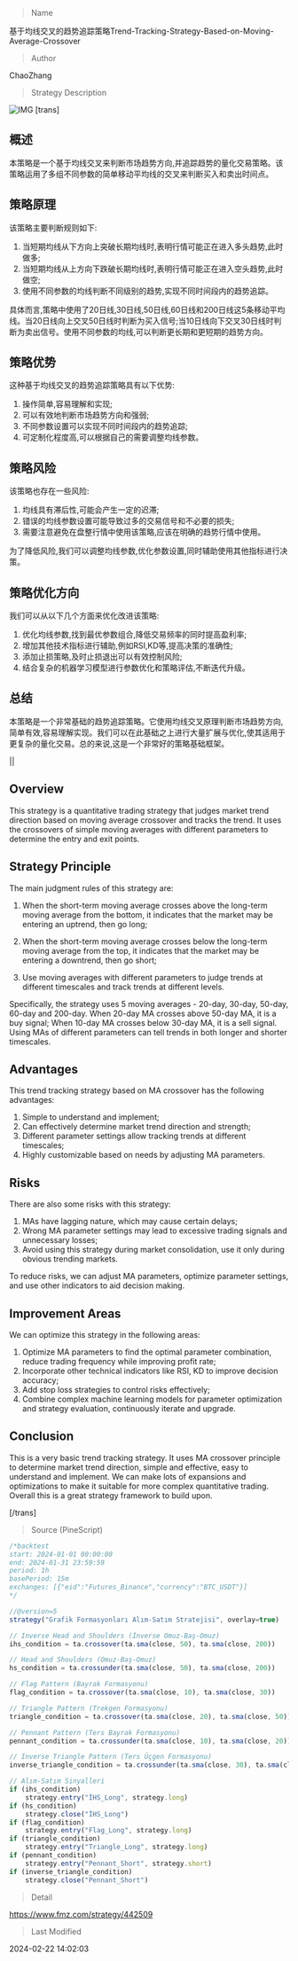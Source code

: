 
> Name

基于均线交叉的趋势追踪策略Trend-Tracking-Strategy-Based-on-Moving-Average-Crossover

> Author

ChaoZhang

> Strategy Description

![IMG](https://www.fmz.com/upload/asset/138f66f65f6b344bb1a.png)
[trans]
## 概述

本策略是一个基于均线交叉来判断市场趋势方向,并追踪趋势的量化交易策略。该策略运用了多组不同参数的简单移动平均线的交叉来判断买入和卖出时间点。

## 策略原理

该策略主要判断规则如下:

1. 当短期均线从下方向上突破长期均线时,表明行情可能正在进入多头趋势,此时做多;
2. 当短期均线从上方向下跌破长期均线时,表明行情可能正在进入空头趋势,此时做空;
3. 使用不同参数的均线判断不同级别的趋势,实现不同时间段内的趋势追踪。

具体而言,策略中使用了20日线,30日线,50日线,60日线和200日线这5条移动平均线。当20日线向上交叉50日线时判断为买入信号;当10日线向下交叉30日线时判断为卖出信号。使用不同参数的均线,可以判断更长期和更短期的趋势方向。

## 策略优势

这种基于均线交叉的趋势追踪策略具有以下优势:

1. 操作简单,容易理解和实现;
2. 可以有效地判断市场趋势方向和强弱;
3. 不同参数设置可以实现不同时间段内的趋势追踪;
4. 可定制化程度高,可以根据自己的需要调整均线参数。

## 策略风险

该策略也存在一些风险:

1. 均线具有滞后性,可能会产生一定的迟滞;
2. 错误的均线参数设置可能导致过多的交易信号和不必要的损失;
3. 需要注意避免在盘整行情中使用该策略,应该在明确的趋势行情中使用。

为了降低风险,我们可以调整均线参数,优化参数设置,同时辅助使用其他指标进行决策。

## 策略优化方向 

我们可以从以下几个方面来优化改进该策略:

1. 优化均线参数,找到最优参数组合,降低交易频率的同时提高盈利率;
2. 增加其他技术指标进行辅助,例如RSI,KD等,提高决策的准确性;  
3. 添加止损策略,及时止损退出可以有效控制风险;
4. 结合复杂的机器学习模型进行参数优化和策略评估,不断迭代升级。

## 总结

本策略是一个非常基础的趋势追踪策略。它使用均线交叉原理判断市场趋势方向,简单有效,容易理解实现。我们可以在此基础之上进行大量扩展与优化,使其适用于更复杂的量化交易。总的来说,这是一个非常好的策略基础框架。

||

## Overview  

This strategy is a quantitative trading strategy that judges market trend direction based on moving average crossover and tracks the trend. It uses the crossovers of simple moving averages with different parameters to determine the entry and exit points.

## Strategy Principle  

The main judgment rules of this strategy are:

1. When the short-term moving average crosses above the long-term moving average from the bottom, it indicates that the market may be entering an uptrend, then go long;

2. When the short-term moving average crosses below the long-term moving average from the top, it indicates that the market may be entering a downtrend, then go short;  

3. Use moving averages with different parameters to judge trends at different timescales and track trends at different levels.

Specifically, the strategy uses 5 moving averages - 20-day, 30-day, 50-day, 60-day and 200-day. When 20-day MA crosses above 50-day MA, it is a buy signal; When 10-day MA crosses below 30-day MA, it is a sell signal. Using MAs of different parameters can tell trends in both longer and shorter timescales.

## Advantages  

This trend tracking strategy based on MA crossover has the following advantages:

1. Simple to understand and implement;  
2. Can effectively determine market trend direction and strength;
3. Different parameter settings allow tracking trends at different timescales;  
4. Highly customizable based on needs by adjusting MA parameters.

## Risks

There are also some risks with this strategy:  

1. MAs have lagging nature, which may cause certain delays;
2. Wrong MA parameter settings may lead to excessive trading signals and unnecessary losses; 
3. Avoid using this strategy during market consolidation, use it only during obvious trending markets.

To reduce risks, we can adjust MA parameters, optimize parameter settings, and use other indicators to aid decision making.

## Improvement Areas

We can optimize this strategy in the following areas:

1. Optimize MA parameters to find the optimal parameter combination, reduce trading frequency while improving profit rate;  
2. Incorporate other technical indicators like RSI, KD to improve decision accuracy;   
3. Add stop loss strategies to control risks effectively;
4. Combine complex machine learning models for parameter optimization and strategy evaluation, continuously iterate and upgrade.   

## Conclusion

This is a very basic trend tracking strategy. It uses MA crossover principle to determine market trend direction, simple and effective, easy to understand and implement. We can make lots of expansions and optimizations to make it suitable for more complex quantitative trading. Overall this is a great strategy framework to build upon.

[/trans]



> Source (PineScript)

``` javascript
/*backtest
start: 2024-01-01 00:00:00
end: 2024-01-31 23:59:59
period: 1h
basePeriod: 15m
exchanges: [{"eid":"Futures_Binance","currency":"BTC_USDT"}]
*/

//@version=5
strategy("Grafik Formasyonları Alım-Satım Stratejisi", overlay=true)

// Inverse Head and Shoulders (İnverse Omuz-Baş-Omuz)
ihs_condition = ta.crossover(ta.sma(close, 50), ta.sma(close, 200))

// Head and Shoulders (Omuz-Baş-Omuz)
hs_condition = ta.crossunder(ta.sma(close, 50), ta.sma(close, 200))

// Flag Pattern (Bayrak Formasyonu)
flag_condition = ta.crossover(ta.sma(close, 10), ta.sma(close, 30))

// Triangle Pattern (Trekgen Formasyonu)
triangle_condition = ta.crossover(ta.sma(close, 20), ta.sma(close, 50))

// Pennant Pattern (Ters Bayrak Formasyonu)
pennant_condition = ta.crossunder(ta.sma(close, 10), ta.sma(close, 20))

// Inverse Triangle Pattern (Ters Üçgen Formasyonu)
inverse_triangle_condition = ta.crossunder(ta.sma(close, 30), ta.sma(close, 60))

// Alım-Satım Sinyalleri
if (ihs_condition)
    strategy.entry("İHS_Long", strategy.long)
if (hs_condition)
    strategy.close("İHS_Long")
if (flag_condition)
    strategy.entry("Flag_Long", strategy.long)
if (triangle_condition)
    strategy.entry("Triangle_Long", strategy.long)
if (pennant_condition)
    strategy.entry("Pennant_Short", strategy.short)
if (inverse_triangle_condition)
    strategy.close("Pennant_Short")

```

> Detail

https://www.fmz.com/strategy/442509

> Last Modified

2024-02-22 14:02:03
